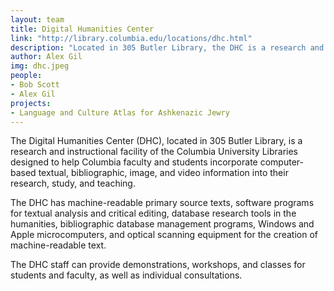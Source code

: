 ```yaml
---
layout: team
title: Digital Humanities Center
link: "http://library.columbia.edu/locations/dhc.html" 
description: "Located in 305 Butler Library, the DHC is a research and instructional facility of the Columbia University Libraries designed to help Columbia faculty and students incorporate computer-based textual, bibliographic, image, and video information into their research, study, and teaching."
author: Alex Gil
img: dhc.jpeg
people:
- Bob Scott
- Alex Gil
projects:
- Language and Culture Atlas for Ashkenazic Jewry
---
```


The Digital Humanities Center (DHC), located in 305 Butler Library, is a research and instructional facility of the Columbia University Libraries designed to help Columbia faculty and students incorporate computer-based textual, bibliographic, image, and video information into their research, study, and teaching.

The DHC has machine-readable primary source texts, software programs for textual analysis and critical editing, database research tools in the humanities, bibliographic database management programs, Windows and Apple microcomputers, and optical scanning equipment for the creation of machine-readable text.

The DHC staff can provide demonstrations, workshops, and classes for students and faculty, as well as individual consultations.